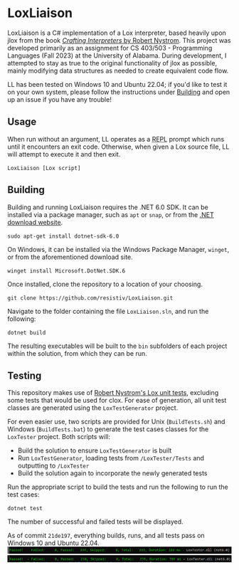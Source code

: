 
[//]: # (Hey!! This document is best viewed on GitHub: https://github.com/resistiv/LoxLiaison)

# LoxLiaison
LoxLiaison is a C# implementation of a Lox interpreter, based heavily upon jlox from the book [*Crafting Interpreters* by Robert Nystrom](https://craftinginterpreters.com/). This project was developed primarily as an assignment for CS 403/503 - Programming Languages (Fall 2023) at the University of Alabama. During development, I attempted to stay as true to the original functionality of jlox as possible, mainly modifying data structures as needed to create equivalent code flow.

LL has been tested on Windows 10 and Ubuntu 22.04; if you'd like to test it on your own system, please follow the instructions under [Building](#building) and open up an issue if you have any trouble!

## Usage
When run without an argument, LL operates as a <abbr title="read-eval-print loop">REPL</abbr> prompt which runs until it encounters an exit code. Otherwise, when given a Lox source file, LL will attempt to execute it and then exit.
```
LoxLiaison [Lox script]
```

## Building
Building and running LoxLiaison requires the .NET 6.0 SDK. It can be installed via a package manager, such as ``apt`` or ``snap``, or from the [.NET download website](https://dotnet.microsoft.com/en-us/download/dotnet/6.0).
```
sudo apt-get install dotnet-sdk-6.0
```
On Windows, it can be installed via the Windows Package Manager, ``winget``, or from the aforementioned download site.
```
winget install Microsoft.DotNet.SDK.6
```
Once installed, clone the repository to a location of your choosing.
```
git clone https://github.com/resistiv/LoxLiaison.git
```
Navigate to the folder containing the file ``LoxLiaison.sln``, and run the following:
```
dotnet build
```
The resulting executables will be built to the ``bin`` subfolders of each project within the solution, from which they can be run.

## Testing
This repository makes use of [Robert Nystrom's Lox unit tests](https://github.com/munificent/craftinginterpreters/tree/master/test), excluding some tests that would be used for clox.
For ease of generation, all unit test classes are generated using the ``LoxTestGenerator`` project.

For even easier use, two scripts are provided for Unix (``BuildTests.sh``) and Windows (``BuildTests.bat``) to generate the test cases classes for the ``LoxTester`` project. Both scripts will:
- Build the solution to ensure ``LoxTestGenerator`` is built
- Run ``LoxTestGenerator``, loading tests from ``/LoxTester/Tests`` and outputting to ``/LoxTester``
- Build the solution again to incorporate the newly generated tests

Run the appropriate script to build the tests and run the following to run the test cases:
```
dotnet test
```
The number of successful and failed tests will be displayed.

As of commit ``21de197``, everything builds, runs, and all tests pass on Windows 10 and Ubuntu 22.04.
![](./LoxLiaison/LoxTester/Results/win10-tests-2023-10-17.png "Windows 10 Test Results")
![](./LoxLiaison/LoxTester/Results/ubuntu2204-tests-2023-10-17.png "Ubuntu 22.04 Test Results")
